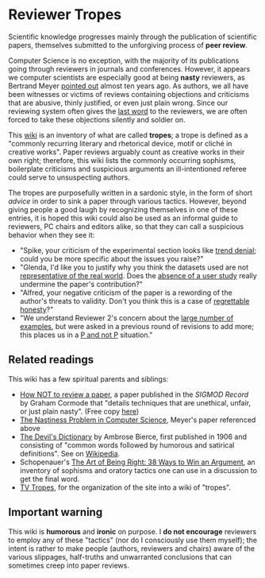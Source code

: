 Reviewer Tropes
===============

Scientific knowledge progresses mainly through the publication of scientific papers, themselves submitted to the unforgiving process of **peer review**.

Computer Science is no exception, with the majority of its publications going through reviewers in journals and conferences. However, it appears we computer scientists are especially good at being **nasty** reviewers, as Bertrand Meyer [pointed out](https://cacm.acm.org/blogs/blog-cacm/123611-the-nastiness-problem-in-computer-science/fulltext) almost ten years ago. As authors, we all have been witnesses or victims of reviews containing objections and criticisms that are abusive, thinly justified, or even just plain wrong. Since our reviewing system often gives the [last word](Last-word) to the reviewers, we are often forced to take these objections silently and soldier on.

This [wiki](https://github.com/sylvainhalle/reviewer-tropes/wiki) is an inventory of what are called **tropes**; a trope is defined as a "commonly recurring literary and rhetorical device, motif or cliché in creative works". Paper reviews arguably count as creative works in their own right; therefore, this wiki lists the commonly occurring sophisms, boilerplate criticisms and suspicious arguments an ill-intentioned referee could serve to unsuspecting authors.

The tropes are purposefully written in a sardonic style, in the form of short _advice_ in order to sink a paper through various tactics. However, beyond giving people a good laugh by recognizing themselves in one of these entries, it is hoped this wiki could also be used as an informal guide to reviewers, PC chairs and editors alike, so that they can call a suspicious behavior when they see it:

- "Spike, your criticism of the experimental section looks like [trend denial](https://github.com/sylvainhalle/reviewer-tropes/wiki/Trend-denial); could you be more specific about the issues you raise?"
- "Glenda, I'd like you to justify why you think the datasets used are not [representative of the real world](https://github.com/sylvainhalle/reviewer-tropes/wiki/Real-world). Does the [absence of a user study](https://github.com/sylvainhalle/reviewer-tropes/wiki/No-people-involved) really undermine the paper's contribution?"
- "Alfred, your negative criticism of the paper is a rewording of the author's threats to validity. Don't you think this is a case of [regrettable honesty](https://github.com/sylvainhalle/reviewer-tropes/wiki/Regrettable-honesty)?"
- "We understand Reviewer 2's concern about the [large number of examples](https://github.com/sylvainhalle/reviewer-tropes/wiki/Too-much), but were asked in a previous round of revisions to add more; this places us in a [P and not P](https://github.com/sylvainhalle/reviewer-tropes/wiki/P-and-not-P) situation."

## Related readings

This wiki has a few spiritual parents and siblings:

* [How NOT to review a paper](https://dl.acm.org/doi/10.1145/1519103.1519122), a paper published in the *SIGMOD Record* by Graham Cormode that "details techniques that are unethical, unfair, or just plain nasty". (Free copy [here](https://sigmodrecord.org/publications/sigmodRecord/0812/p100.open.cormode.pdf))
* [The Nastiness Problem in Computer Science](https://cacm.acm.org/blogs/blog-cacm/123611-the-nastiness-problem-in-computer-science/fulltext), Meyer's paper referenced above
* [The Devil's Dictionary](http://thedevilsdictionary.com) by Ambrose Bierce, first published in 1906 and consisting of "common words followed by humorous and satirical definitions". See on [Wikipedia](https://en.wikipedia.org/wiki/The_Devil's_Dictionary).
* Schopenauer's [The Art of Being Right: 38 Ways to Win an Argument](https://en.wikipedia.org/wiki/The_Art_of_Being_Right), an inventory of sophisms and oratory tactics one can use in a discussion to get the final word.
* [TV Tropes](https://tvtropes.org), for the organization of the site into a wiki of "tropes".

## Important warning

This wiki is **humorous** and **ironic** on purpose. I **do not encourage** reviewers to employ any of these "tactics" (nor do I consciously use them myself); the intent is rather to make people (authors, reviewers and chairs) aware of the various slippages, half-truths and unwarranted conclusions that can sometimes creep into paper reviews.
